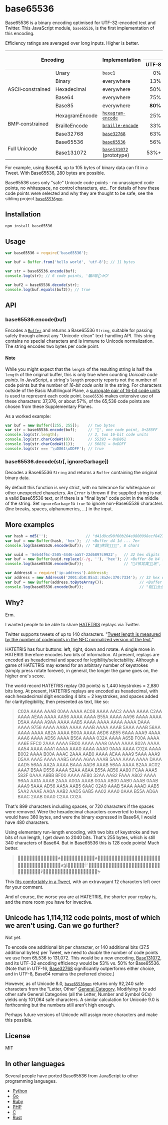 # base65536

Base65536 is a binary encoding optimised for UTF-32-encoded text and Twitter. This JavaScript module, `base65536`, is the first implementation of this encoding.

Efficiency ratings are averaged over long inputs. Higher is better.

<table>
	<thead>
		<tr>
			<th colspan="2" rowspan="2">Encoding</th>
			<th rowspan="2">Implementation</th>
			<th colspan="3">Efficiency</th>
		</tr>
		<tr>
			<th>UTF&#x2011;8</th>
			<th>UTF&#x2011;16</th>
			<th>UTF&#x2011;32</th>
		</tr>
	</thead>
	<tbody>
		<tr>
			<td rowspan="5">ASCII&#x2011;constrained</td>
			<td>Unary</td>
			<td><code><a href="https://github.com/ferno/base1">base1</a></code></td>
			<td style="text-align: right;">0%</td>
			<td style="text-align: right;">0%</td>
			<td style="text-align: right;">0%</td>
		</tr>
		<tr>
			<td>Binary</td>
			<td>everywhere</td>
			<td style="text-align: right;">13%</td>
			<td style="text-align: right;">6%</td>
			<td style="text-align: right;">3%</td>
		</tr>
		<tr>
			<td>Hexadecimal</td>
			<td>everywhere</td>
			<td style="text-align: right;">50%</td>
			<td style="text-align: right;">25%</td>
			<td style="text-align: right;">13%</td>
		</tr>
		<tr>
			<td>Base64</td>
			<td>everywhere</td>
			<td style="text-align: right;">75%</td>
			<td style="text-align: right;">38%</td>
			<td style="text-align: right;">19%</td>
		</tr>
		<tr>
			<td>Base85</td>
			<td>everywhere</td>
			<td style="text-align: right;"><strong>80%</strong></td>
			<td style="text-align: right;">40%</td>
			<td style="text-align: right;">20%</td>
		</tr>
		<tr>
			<td rowspan="3">BMP&#x2011;constrained</td>
			<td>HexagramEncode</td>
			<td><code><a href="https://github.com/ferno/hexagram-encode">hexagram-encode</a></code></td>
			<td style="text-align: right;">25%</td>
			<td style="text-align: right;">38%</td>
			<td style="text-align: right;">19%</td>
		</tr>
		<tr>
			<td>BrailleEncode</td>
			<td><code><a href="https://github.com/ferno/braille-encode">braille-encode</a></code></td>
			<td style="text-align: right;">33%</td>
			<td style="text-align: right;">50%</td>
			<td style="text-align: right;">25%</td>
		</tr>
		<tr>
			<td>Base32768</td>
			<td><code><a href="https://github.com/ferno/base32768">base32768</a></code></td>
			<td style="text-align: right;">63%</td>
			<td style="text-align: right;"><strong>94%</strong></td>
			<td style="text-align: right;">47%</td>
		</tr>
		<tr>
			<td rowspan="2">Full Unicode</td>
			<td>Base65536</td>
			<td><code><a href="https://github.com/ferno/base65536">base65536</a></code></td>
			<td style="text-align: right;">56%</td>
			<td style="text-align: right;">64%</td>
			<td style="text-align: right;"><strong>50%</strong></td>
		</tr>
		<tr>
			<td>Base131072</td>
			<td><code><a href="https://github.com/ferno/base131072">base131072</a></code> (prototype)</td>
			<td style="text-align: right;">53%+</td>
			<td style="text-align: right;">53%+</td>
			<td style="text-align: right;">53%</td>
		</tr>
	</tbody>
</table>

For example, using Base64, up to 105 bytes of binary data can fit in a Tweet. With Base65536, 280 bytes are possible.

Base65536 uses only "safe" Unicode code points - no unassigned code points, no whitespace, no control characters, etc.. For details of how these code points were selected and why they are thought to be safe, see the sibling project [`base65536gen`](https://github.com/ferno/base65536gen).

## Installation

```bash
npm install base65536
```

## Usage

```js
var base65536 = require('base65536');

var buf = Buffer.from('hello world', 'utf-8'); // 11 bytes

var str = base65536.encode(buf); 
console.log(str); // 6 code points, '驨ꍬ啯𒁷ꍲᕤ'

var buf2 = base65536.decode(str);
console.log(buf.equals(buf2)); // true
```

## API

### base65536.encode(buf)

Encodes a [`Buffer`](https://nodejs.org/api/buffer.html#buffer_new_buffer_str_encoding) and returns a Base65536 `String`, suitable for passing safely through almost any "Unicode-clean" text-handling API. This string contains no special characters and is immune to Unicode normalization. The string encodes two bytes per code point.

#### Note

While you might expect that the `length` of the resulting string is half the `length` of the original buffer, this is only true when counting *Unicode code points*. In JavaScript, a string's `length` property reports not the number of code points but the number of *16-bit code units* in the string. For characters outside of the Basic Multilingual Plane, a [surrogate pair of 16-bit code units](https://en.wikipedia.org/wiki/UTF-16) is used to represent each code point. `base65536` makes extensive use of these characters: 37,376, or about 57%, of the 65,536 code points are chosen from these Supplementary Planes.

As a worked example:

```js
var buf = new Buffer([255, 255]);    // two bytes
var str = base65536.encode(buf);     // "𨗿", one code point, U+285FF
console.log(str.length);             // 2, two 16-bit code units
console.log(str.charCodeAt(0));      // 55393 = 0xD861
console.log(str.charCodeAt(1));      // 56831 = 0xDDFF
console.log(str === '\uD861\uDDFF'); // true
```

### base65536.decode(str[, ignoreGarbage])

Decodes a Base65536 `String` and returns a `Buffer` containing the original binary data.

By default this function is very strict, with no tolerance for whitespace or other unexpected characters. An `Error` is thrown if the supplied string is not a valid Base65536 text, or if there is a "final byte" code point in the middle of the string. Set `ignoreGarbage` to `true` to ignore non-Base65536 characters (line breaks, spaces, alphanumerics, ...) in the input.

## More examples

```js
var hash = md5('');                 // "d41d8cd98f00b204e9800998ecf8427e", 32 hex digits
var buf = new Buffer(hash, 'hex');  // <Buffer d4 1d ... 7e>
console.log(base65536.encode(buf)); // "勔𥾌㒏㢲𠛩𡸉𧻬𠑂", 8 chars
```

```js
var uuid = '8eb44f6c-2505-4446-aa57-22d6897c9922';   // 32 hex digits
var buf = new Buffer(uuid.replace(/-/g, ''), 'hex'); // <Buffer 8e b4 ... 22>
console.log(base65536.encode(buf));                  // "𣪎ꍏ㤥筄貪𥰢𠊉垙", 8 chars
```

```js
var Address6 = require('ip-address').Address6;
var address = new Address6('2001:db8:85a3::8a2e:370:7334'); // 32 hex digits
var buf = new Buffer(address.toByteArray());                // <Buffer 20 01 ... 34>
console.log(base65536.encode(buf));                         // "㔠𣸍𢦅㐀㐀掊𒄃楳", 8 chars
```

## Why?

Erm.

I wanted people to be able to share [HATETRIS](http://qntm.org/files/hatetris/hatetris.html) replays via Twitter.

Twitter supports tweets of up to 140 characters. "[Tweet length is measured by the number of codepoints in the NFC normalized version of the text.](https://dev.twitter.com/overview/api/counting-characters)"

HATETRIS has four buttons: left, right, down and rotate. A single move in HATERIS therefore encodes two bits of information. At present, replays are encoded as hexadecimal and spaced for legibility/selectability. Although a game of HATETRIS may extend for an arbitrary number of keystrokes (simply press rotate forever), in general, the longer the game goes on, the higher one's score.

The world record HATETRIS replay (30 points) is 1,440 keystrokes = 2,880 bits long. At present, HATETRIS replays are encoded as hexadecimal, with each hexadecimal digit encoding 4 bits = 2 keystrokes, and spaces added for clarity/legibility, then presented as text, like so:

> C02A AAAA AAAB 00AA AAAA AC08 AAAA AAC2 AAAA AAAA C2AA AAAA AEAA AAAA AA56
> AAAA AAAA B55A AAAA AA96 AAAA AAAA D5AA AAAA A9AA AAAA AAB5 AAAA AAAA AAAA
> AAAA DAAA AAAA 9756 AAAA AA8A AAAA AAAB AAAA AAAB 5AAA AAAB 56AA AAAA AAAA
> A82A AAAA B00A AAAA A6D6 AB55 6AAA AAA9 4AAA AAA6 AAAA AD56 AAAA B56A AAAA
> 032A AAAA A65B F00A AAAA AA6E EFC0 2AAA AAAA EB00 AAAA AAA8 0AAA AAAA 802A
> AAAA AA54 AAAA AAA1 AAAA AAA0 AAAA AAA0 0AAA AAAA C02A AAAA B002 AAAA B00A
> AAAC 2AAA AAB0 AAAA AEAA AAA9 5AAA AAA9 D5AA AAA5 AAAA AAB5 6AAA A6AA AAAB
> 5AAA AAAA AAAA DAAA AAD5 56AA AA2A AAAA BAAA AAD6 AAAB 56AA AAAA 82AA AC02
> AAA7 B5AA D556 AAAA 52AA A6AA B55A AB56 AA80 FCAA AAA5 583F 0AAA A9BB BF00
> AAAA AE80 32AA AA82 FAAA A802 AAAA 96AA AA1A AAA8 2AAA A00A AAAB 00AA AB00
> AAB0 AAAB 0AAB AAA9 5AAA AD56 AA5A AAB5 6AAC 02A9 AAAB 5AAA AAAD AAB5 5AA2
> AAAE AA0A AAB2 AAD5 6AB5 AA02 AAA0 0AAA B55A AD6A BAAC 2AAB 0AA0 C2AA C02A

That's 899 characters including spaces, or 720 characters if the spaces were removed. Were the hexadecimal characters converted to binary, I would have 360 bytes, and were the binary expressed in Base64, I would have 480 characters.

Using elementary run-length encoding, with two bits of keystroke and two bits of run length, I get down to 2040 bits. That's 255 bytes, which is still 340 characters of Base64. But in Base65536 this is 128 code points! Much better.

> 𤇃𢊻𤄻嶜𤄋𤇁𡊻𤄛𤆬𠲻𤆻𠆜𢮻𤆻ꊌ𢪻𤆻邌𤆻𤊻𤅋𤲥𣾻𤄋𥆸𣊻𤅛ꊌ𤆻𤆱炼綻𤋅𤅴薹𣪻𣊻𣽻𤇆𤚢𣺻赈𤇣綹𤻈𤇣𤾺𤇃悺𢦻𤂻𤅠㢹𣾻𤄛𤆓𤦹𤊻𤄰炜傼𤞻𢊻𣲻𣺻ꉌ邹𡊻𣹫𤅋𤇅𣾻𤇄𓎜𠚻𤊻𢊻𤉛𤅫𤂑𤃃𡉌𤵛𣹛𤁐𢉋𡉻𡡫𤇠𠞗𤇡𡊄𡒌𣼻燉𣼋𦄘炸邹㢸𠞻𠦻𡊻𣈻𡈻𣈛𡈛ꊺ𠆼𤂅𣻆𣫃𤮺𤊻𡉋㽻𣺬𣈛𡈋𤭻𤂲𣈻𤭻𤊼𢈛儛𡈛ᔺ

This [fits comfortably in a Tweet](https://twitter.com/qntm/status/673523018224791552), with an extravagant 12 characters left over for your comment.

And of course, the worse you are at HATETRIS, the shorter your replay is, and the more room you have for invective.

## Unicode has 1,114,112 code points, most of which we aren't using. Can we go further?

Not yet.

To encode one additional bit per character, or 140 additional bits (37.5 additional bytes) per Tweet, we need to *double* the number of code points we use from 65,536 to 131,072. This would be a new encoding, [Base131072](https://github.com/ferno/base131072), and its UTF-32 encoding efficiency would be 53% vs. 50% for Base65536. (Note that in UTF-16, [Base32768](https://github.com/ferno/base32768) significantly outperforms either choice, and in UTF-8, Base64 remains the preferred choice.)

However, as of Unicode 8.0, [`base65536gen`](https://github.com/ferno/base65536gen) returns only 92,240 safe characters from the "Letter, Other" [General Category](https://en.wikipedia.org/wiki/Unicode_character_property#General_Category). Modifying it to add other safe General Categories (all the Letter, Number and Symbol GCs) yields only 101,064 safe characters. A similar calculation for Unicode 9.0 is forthcoming but the numbers still aren't high enough.

Perhaps future versions of Unicode will assign more characters and make this possible.

## License

MIT

## In other languages

Several people have ported Base65536 from JavaScript to other programming languages.

* [Python](https://github.com/Parkayun/base65536)
* [Go](https://github.com/Nightbug/go-base65536)
* [Ruby](https://github.com/Nightbug/base65536-ruby)
* [PHP](https://github.com/hevertonfreitas/base65536)
* [C](https://github.com/girst/base65536)
* [Rust](https://github.com/nuew/base65536)
